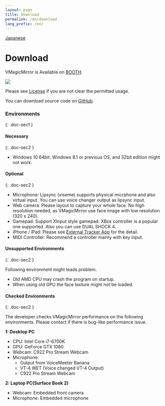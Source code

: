 ```yaml
---
layout: page
title: Download
permalink: /en/download
lang_prefix: /en/
---
```


[Japanese](../download)

# Download

VMagicMirror is Available on [BOOTH](https://booth.pm/ja/items/1272298).

<a target="_blank" href="https://baku-dreameater.booth.pm/items/1272298/">
  <img src="https://asset.booth.pm/static-images/banner/468x60_02.png">
</a>

Please see  [License](./about_license.html) if you are not clear the permitted usage.

You can download source code on [GitHub](https://github.com/malaybaku/VMagicMirror).

### Environments
{: .doc-sec1 }

#### Necessary
{: .doc-sec2 }

<div class="doc-ul" markdown="1">

- Windows 10 64bit. Windows 8.1 or previous OS, and 32bit edition might not work.

</div>

#### Optional
{: .doc-sec2 }

<div class="doc-ul" markdown="1">

- Microphone: Lipsync (viseme) supports physical micrphone and also virtual input. You can use voice changer output as lipsync input.
- Web camera: Please layout to capture your whole face. No high resolution needed, as VMagicMirror use face image with low resolution (320 x 240).
- Gamepad: Support XInput style gamepad. XBox controller is a popular one supported. Also you can use DUAL SHOCK 4.
- iPhone / iPad: Please see [External Tracker App](./docs/external_tracker) for the detail.
- MIDI Controller: Recommend a controller mainly with key input.

</div>

#### Unsupported Environments
{: .doc-sec2 }

Following environment might leads problem.

<div class="doc-ul" markdown="1">

- Old AMD CPU may crash the program on startup.
- When using old GPU the face texture might not be loaded.

</div>

#### Checked Environments
{: .doc-sec2 }

The developer checks VMagicMirror performance on the following environments. Please contact if there is bug-like performance issue.


**1: Desktop PC**

<div class="doc-ul" markdown="1">

- CPU: Intel Core i7-6700K
- GPU: GeForce GTX 1080
- Webcam: C922 Pro Stream Webcam
- Microphone: 
    - Output from VoiceMeeter Banana
    - VT-4 WET (Voice changed VT-4 Output)
    - C922 Pro Stream Webcam

</div>

**2: Laptop PC(Surface Book 2)**

<div class="doc-ul" markdown="1">

- Webcam: Embedded front camera
- Microphone: Embedded microphone

</div>
